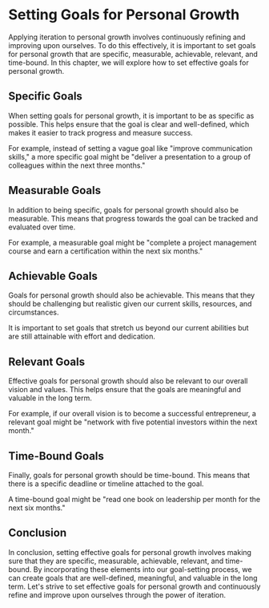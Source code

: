 Setting Goals for Personal Growth
===================================================================================

Applying iteration to personal growth involves continuously refining and improving upon ourselves. To do this effectively, it is important to set goals for personal growth that are specific, measurable, achievable, relevant, and time-bound. In this chapter, we will explore how to set effective goals for personal growth.

Specific Goals
--------------

When setting goals for personal growth, it is important to be as specific as possible. This helps ensure that the goal is clear and well-defined, which makes it easier to track progress and measure success.

For example, instead of setting a vague goal like "improve communication skills," a more specific goal might be "deliver a presentation to a group of colleagues within the next three months."

Measurable Goals
----------------

In addition to being specific, goals for personal growth should also be measurable. This means that progress towards the goal can be tracked and evaluated over time.

For example, a measurable goal might be "complete a project management course and earn a certification within the next six months."

Achievable Goals
----------------

Goals for personal growth should also be achievable. This means that they should be challenging but realistic given our current skills, resources, and circumstances.

It is important to set goals that stretch us beyond our current abilities but are still attainable with effort and dedication.

Relevant Goals
--------------

Effective goals for personal growth should also be relevant to our overall vision and values. This helps ensure that the goals are meaningful and valuable in the long term.

For example, if our overall vision is to become a successful entrepreneur, a relevant goal might be "network with five potential investors within the next month."

Time-Bound Goals
----------------

Finally, goals for personal growth should be time-bound. This means that there is a specific deadline or timeline attached to the goal.

A time-bound goal might be "read one book on leadership per month for the next six months."

Conclusion
----------

In conclusion, setting effective goals for personal growth involves making sure that they are specific, measurable, achievable, relevant, and time-bound. By incorporating these elements into our goal-setting process, we can create goals that are well-defined, meaningful, and valuable in the long term. Let's strive to set effective goals for personal growth and continuously refine and improve upon ourselves through the power of iteration.


